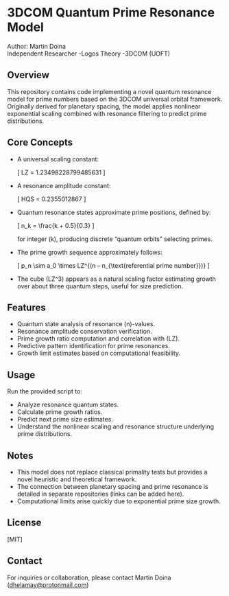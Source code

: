


# 3DCOM Quantum Prime Resonance Model

Author: Martin Doina  
Independent Researcher -Logos Theory -3DCOM  (UOFT)

## Overview

This repository contains code implementing a novel quantum resonance model for prime numbers based on the 3DCOM universal orbital framework. Originally derived for planetary spacing, the model applies nonlinear exponential scaling combined with resonance filtering to predict prime distributions.

## Core Concepts

- A universal scaling constant:

  \[
  LZ = 1.23498228799485631
  \]

- A resonance amplitude constant:

  \[
  HQS = 0.2355012867
  \]

- Quantum resonance states approximate prime positions, defined by:

  \[
  n_k = \frac{k + 0.5}{0.3}
  \]

  for integer \(k\), producing discrete “quantum orbits” selecting primes.

- The prime growth sequence approximately follows:

  \[
  p_n \sim a_0 \times LZ^{(n – n_{\text{referential prime number}})}
  \]

- The cube \(LZ^3\) appears as a natural scaling factor estimating growth over about three quantum steps, useful for size prediction.

## Features

- Quantum state analysis of resonance \(n\)-values.
- Resonance amplitude conservation verification.
- Prime growth ratio computation and correlation with \(LZ\).
- Predictive pattern identification for prime resonances.
- Growth limit estimates based on computational feasibility.

## Usage

Run the provided script to:

- Analyze resonance quantum states.
- Calculate prime growth ratios.
- Predict next prime size estimates.
- Understand the nonlinear scaling and resonance structure underlying prime distributions.

## Notes

- This model does not replace classical primality tests but provides a novel heuristic and theoretical framework.
- The connection between planetary spacing and prime resonance is detailed in separate repositories (links can be added here).
- Computational limits arise quickly due to exponential prime size growth.

## License

[MIT]

## Contact

For inquiries or collaboration, please contact Martin Doina (dhelamay@protonmail.com)



